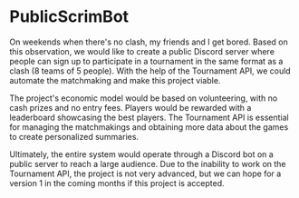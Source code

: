 # PublicScrimBot
On weekends when there's no clash, my friends and I get bored. Based on this observation, we would like to create a public Discord server where people can sign up to participate in a tournament in the same format as a clash (8 teams of 5 people). With the help of the Tournament API, we could automate the matchmaking and make this project viable.

The project's economic model would be based on volunteering, with no cash prizes and no entry fees. Players would be rewarded with a leaderboard showcasing the best players. The Tournament API is essential for managing the matchmakings and obtaining more data about the games to create personalized summaries.

Ultimately, the entire system would operate through a Discord bot on a public server to reach a large audience. Due to the inability to work on the Tournament API, the project is not very advanced, but we can hope for a version 1 in the coming months if this project is accepted.
